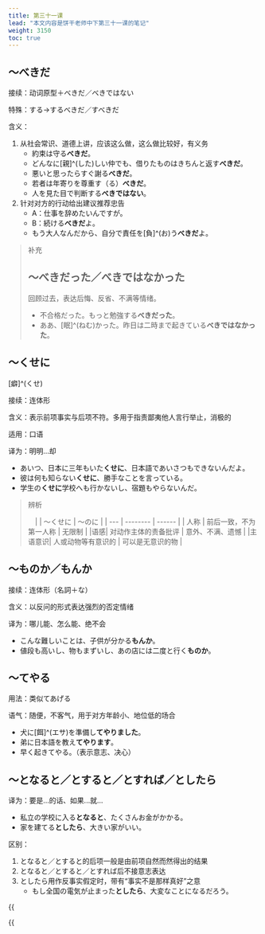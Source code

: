 ```yaml
---
title: 第三十一课
lead: "本文内容是饼干老师中下第三十一课的笔记"
weight: 3150
toc: true
---
```


## ～べきだ

接续：动词原型＋べきだ／べきではない

特殊：する→するべきだ／すべきだ

含义：

1. 从社会常识、道德上讲，应该这么做，这么做比较好，有义务
   - 約束は守る**べきだ**。
   - どんなに[親]^(した)しい仲でも、借りたものはきちんと返す**べきだ**。
   - 悪いと思ったらすぐ謝る**べきだ**。
   - 若者は年寄りを尊重す（る）**べきだ**。
   - 人を見た目で判断する**べきではない**。
2. 针对对方的行动给出建议推荐忠告
   - A：仕事を辞めたいんですが。
   - B：続ける**べきだ**よ。
   - もう大人なんだから、自分で責任を[負]^(お)う**べきだ**よ。

> 补充
>
> ## ～べきだった／べきではなかった
>
> 回顾过去，表达后悔、反省、不满等情绪。
>
> - 不合格だった。もっと勉強する**べきだった**。
> - ああ、[眠]^(ねむ)かった。昨日は二時まで起きている**べきではなかった**。

## ～くせに

[癖]^(くせ)

接续：连体形

含义：表示前项事实与后项不符。多用于指责鄙夷他人言行举止，消极的

适用：口语

译为：明明...却

- あいつ、日本に三年もいた**くせに**、日本語であいさつもできないんだよ。
- 彼は何も知らない**くせに**、勝手なことを言っている。
- 学生の**くせに**学校へも行かないし、宿題もやらないんだ。

> 辨析
>
> 　| | ～くせに | ～のに |
>| --- | -------- | ------ |
> | 人称 | 前后一致，不为第一人称 | 无限制 |
>|语感| 对动作主体的责备批评 | 意外、不满、遗憾 |
> |主语意识| 人或动物等有意识的 | 可以是无意识的物 |
> 

## ～ものか／もんか

接续：连体形（名詞＋な）

含义：以反问的形式表达强烈的否定情绪

译为：哪儿能、怎么能、绝不会

- こんな難しいことは、子供が分かる**もんか**。
- 値段も高いし、物もまずいし、あの店には二度と行く**ものか**。

## ～てやる

用法：类似てあげる

语气：随便，不客气，用于对方年龄小、地位低的场合

- 犬に[餌]^(エサ)を準備し**てやりました**。　
- 弟に日本語を教え**てやります**。
- 早く起きてやる。（表示意志、决心）

## ～となると／とすると／とすれば／としたら

译为：要是...的话、如果...就...

- 私立の学校に入る**となると**、たくさんお金がかかる。
- 家を建てる**としたら**、大きい家がいい。

区别：

1. となると／とすると的后项一般是由前项自然而然得出的结果
2. となると／とすると／とすれば后不接意志表达
3. としたら用作反事实假定时，带有“事实不是那样真好”之意
   - もし全国の電気が止まった**としたら**、大変なことになるだろう。



{{<audio caption="单词" src="https://tellyouwhat-static-1251995834.cos.ap-chongqing.myqcloud.com/audios/md_danci/Lesson31.mp3">}}

{{<audio caption="课文" src="https://tellyouwhat-static-1251995834.cos.ap-chongqing.myqcloud.com/audios/md_kewen/新版标日中级课文（人教版.下册）29-32课/Lesson31.mp3">}}



